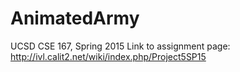 # AnimatedArmy
UCSD CSE 167, Spring 2015
Link to assignment page: http://ivl.calit2.net/wiki/index.php/Project5SP15

